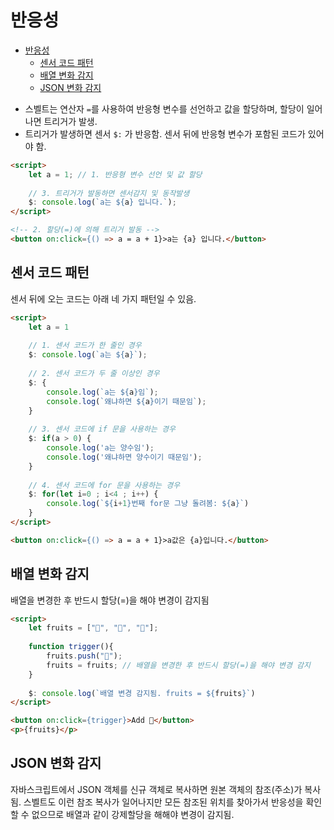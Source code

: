# 반응성

- [반응성](#반응성)
	- [센서 코드 패턴](#센서-코드-패턴)
	- [배열 변화 감지](#배열-변화-감지)
	- [JSON 변화 감지](#json-변화-감지)

* 스벨트는 연산자 `=`를 사용하여 반응형 변수를 선언하고 값을 할당하며, 할당이 일어나면 트리거가 발생.
* 트리거가 발생하면 센서 `$:` 가 반응함. 센서 뒤에 반응형 변수가 포함된 코드가 있어야 함.

```html
<script>
	let a = 1; // 1. 반응형 변수 선언 및 값 할당
	
	// 3. 트리거가 발동하면 센서감지 및 동작발생
	$: console.log(`a는 ${a} 입니다.`);
</script>

<!-- 2. 할당(=)에 의해 트리거 발동 -->
<button on:click={() => a = a + 1}>a는 {a} 입니다.</button>
```

## 센서 코드 패턴

센서 뒤에 오는 코드는 아래 네 가지 패턴일 수 있음.

```html
<script>
	let a = 1
	
	// 1. 센서 코드가 한 줄인 경우
	$: console.log(`a는 ${a}`);
	
	// 2. 센서 코드가 두 줄 이상인 경우
	$: {
		console.log(`a는 ${a}임`);
		console.log(`왜냐하면 ${a}이기 때문임`);
	}
	
	// 3. 센서 코드에 if 문을 사용하는 경우
	$: if(a > 0) {
		console.log('a는 양수임');
		console.log('왜냐하면 양수이기 때문임');
	}
	
	// 4. 센서 코드에 for 문을 사용하는 경우
	$: for(let i=0 ; i<4 ; i++) {
		console.log(`${i+1}번째 for문 그냥 돌려봄: ${a}`)
	}
</script>

<button on:click={() => a = a + 1}>a값은 {a}입니다.</button>
```

## 배열 변화 감지

배열을 변경한 후 반드시 할당(=)을 해야 변경이 감지됨

```html
<script>
	let fruits = ["🍓", "🍉", "🍒"];
	
	function trigger(){
		fruits.push("🍊");
		fruits = fruits; // 배열을 변경한 후 반드시 할당(=)을 해야 변경 감지
	}
	
	$: console.log(`배열 변경 감지됨. fruits = ${fruits}`)
</script>

<button on:click={trigger}>Add 🍊</button>
<p>{fruits}</p>
```

## JSON 변화 감지

자바스크립트에서 JSON 객체를 신규 객체로 복사하면 원본 객체의 참조(주소)가 복사됨. 스벨트도 이런 참조 복사가 일어나지만 모든 참조된 위치를 찾아가서 반응성을 확인할 수 없으므로 배열과 같이 강제할당을 해해야 변경이 감지됨.